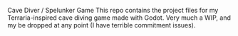Cave Diver / Spelunker Game
This repo contains the project files for my Terraria-inspired cave diving game made with Godot.
Very much a WIP, and my be dropped at any point (I have terrible commitment issues).
